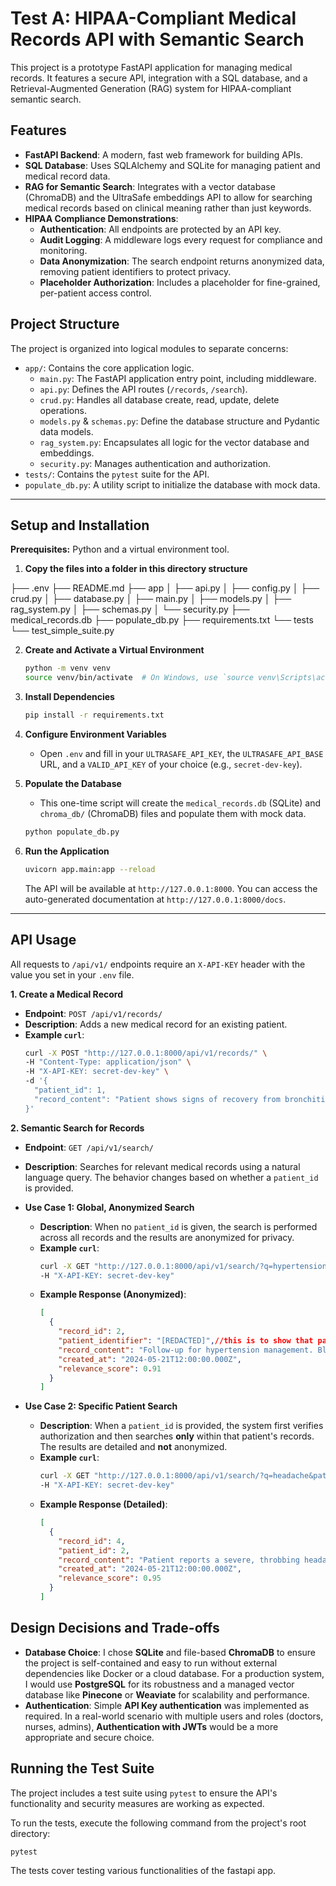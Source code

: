 # Test A: HIPAA-Compliant Medical Records API with Semantic Search

This project is a prototype FastAPI application for managing medical records. It features a secure API, integration with a SQL database, and a Retrieval-Augmented Generation (RAG) system for HIPAA-compliant semantic search.

## Features

- **FastAPI Backend**: A modern, fast web framework for building APIs.
- **SQL Database**: Uses SQLAlchemy and SQLite for managing patient and medical record data.
- **RAG for Semantic Search**: Integrates with a vector database (ChromaDB) and the UltraSafe embeddings API to allow for searching medical records based on clinical meaning rather than just keywords.
- **HIPAA Compliance Demonstrations**:
  - **Authentication**: All endpoints are protected by an API key.
  - **Audit Logging**: A middleware logs every request for compliance and monitoring.
  - **Data Anonymization**: The search endpoint returns anonymized data, removing patient identifiers to protect privacy.
  - **Placeholder Authorization**: Includes a placeholder for fine-grained, per-patient access control.

## Project Structure

The project is organized into logical modules to separate concerns:

- `app/`: Contains the core application logic.
  - `main.py`: The FastAPI application entry point, including middleware.
  - `api.py`: Defines the API routes (`/records`, `/search`).
  - `crud.py`: Handles all database create, read, update, delete operations.
  - `models.py` & `schemas.py`: Define the database structure and Pydantic data models.
  - `rag_system.py`: Encapsulates all logic for the vector database and embeddings.
  - `security.py`: Manages authentication and authorization.
- `tests/`: Contains the `pytest` suite for the API.
- `populate_db.py`: A utility script to initialize the database with mock data.

---

## Setup and Installation

**Prerequisites:** Python and a virtual environment tool.

1.  **Copy the files into a folder in this directory structure**

├── .env
├── README.md
├── app
│   ├── api.py
│   ├── config.py
│   ├── crud.py
│   ├── database.py
│   ├── main.py
│   ├── models.py
│   ├── rag_system.py
│   ├── schemas.py
│   └── security.py
├── medical_records.db
├── populate_db.py
├── requirements.txt
└── tests
    └── test_simple_suite.py

2.  **Create and Activate a Virtual Environment**
    ```bash
    python -m venv venv
    source venv/bin/activate  # On Windows, use `source venv\Scripts\activate`
    ```

3.  **Install Dependencies**
    ```bash
    pip install -r requirements.txt
    ```

4.  **Configure Environment Variables**
    -   Open `.env` and fill in your `ULTRASAFE_API_KEY`, the `ULTRASAFE_API_BASE` URL, and a `VALID_API_KEY` of your choice (e.g., `secret-dev-key`).

5.  **Populate the Database**
    -   This one-time script will create the `medical_records.db` (SQLite) and `chroma_db/` (ChromaDB) files and populate them with mock data.
    ```bash
    python populate_db.py
    ```

6.  **Run the Application**
    ```bash
    uvicorn app.main:app --reload
    ```
    The API will be available at `http://127.0.0.1:8000`. You can access the auto-generated documentation at `http://127.0.0.1:8000/docs`.

---

## API Usage

All requests to `/api/v1/` endpoints require an `X-API-KEY` header with the value you set in your `.env` file.

**1. Create a Medical Record**
- **Endpoint**: `POST /api/v1/records/`
- **Description**: Adds a new medical record for an existing patient.
- **Example `curl`**:
  ```bash
  curl -X POST "http://127.0.0.1:8000/api/v1/records/" \
  -H "Content-Type: application/json" \
  -H "X-API-KEY: secret-dev-key" \
  -d '{
    "patient_id": 1,
    "record_content": "Patient shows signs of recovery from bronchitis."
  }'
  ```

**2. Semantic Search for Records**
- **Endpoint**: `GET /api/v1/search/`
- **Description**: Searches for relevant medical records using a natural language query. The behavior changes based on whether a `patient_id` is provided.

- **Use Case 1: Global, Anonymized Search**
  - **Description**: When no `patient_id` is given, the search is performed across all records and the results are anonymized for privacy.
  - **Example `curl`**:
    ```bash
    curl -X GET "http://127.0.0.1:8000/api/v1/search/?q=hypertension%20management" \
    -H "X-API-KEY: secret-dev-key"
    ```
  - **Example Response (Anonymized)**:
    ```json
    [
      {
        "record_id": 2,
        "patient_identifier": "[REDACTED]",//this is to show that patient data is hidden in case of anonymous search
        "record_content": "Follow-up for hypertension management. Blood pressure is 140/90 mmHg...",
        "created_at": "2024-05-21T12:00:00.000Z",
        "relevance_score": 0.91
      }
    ]
    ```

- **Use Case 2: Specific Patient Search**
  - **Description**: When a `patient_id` is provided, the system first verifies authorization and then searches **only** within that patient's records. The results are detailed and **not** anonymized.
  - **Example `curl`**:
    ```bash
    curl -X GET "http://127.0.0.1:8000/api/v1/search/?q=headache&patient_id=2" \
    -H "X-API-KEY: secret-dev-key"
    ```
  - **Example Response (Detailed)**:
    ```json
    [
      {
        "record_id": 4,
        "patient_id": 2,
        "record_content": "Patient reports a severe, throbbing headache on the left side, accompanied by nausea...",
        "created_at": "2024-05-21T12:00:00.000Z",
        "relevance_score": 0.95
      }
    ]
    ```

## Design Decisions and Trade-offs

-   **Database Choice**: I chose **SQLite** and file-based **ChromaDB** to ensure the project is self-contained and easy to run without external dependencies like Docker or a cloud database. For a production system, I would use **PostgreSQL** for its robustness and a managed vector database like **Pinecone** or **Weaviate** for scalability and performance.
-   **Authentication**: Simple **API Key authentication** was implemented as required. In a real-world scenario with multiple users and roles (doctors, nurses, admins), **Authentication with JWTs** would be a more appropriate and secure choice.


## Running the Test Suite

The project includes a test suite using `pytest` to ensure the API's functionality and security measures are working as expected.

To run the tests, execute the following command from the project's root directory:
```bash
pytest
```
The tests cover testing various functionalities of the fastapi app.
